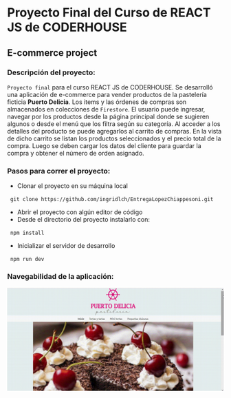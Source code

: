# Proyecto Final del Curso de REACT JS de CODERHOUSE

## E-commerce project

### Descripción del proyecto:

`Proyecto final` para el curso REACT JS de CODERHOUSE. Se desarrolló una aplicación de e-commerce para vender productos de la pastelería ficticia **Puerto Delicia**. Los items y las órdenes de compras son almacenados en colecciones de `Firestore`. El usuario puede ingresar, navegar por los productos desde la página principal donde se sugieren algunos o desde el menú que los filtra según su categoría. Al acceder a los detalles del producto se puede agregarlos al carrito de compras. En la vista de dicho carrito se listan los productos seleccionados y el precio total de la compra. Luego se deben cargar los datos del cliente para guardar la compra y obtener el número de orden asignado.

### Pasos para correr el proyecto:

- Clonar el proyecto en su máquina local

```batch
 git clone https://github.com/ingridlch/EntregaLopezChiappesoni.git
```

- Abrir el proyecto con algún editor de código
- Desde el directorio del proyecto instalarlo con:

```batch
 npm install
```

- Inicializar el servidor de desarrollo

```batch
 npm run dev
```

### Navegabilidad de la aplicación:

![Navegabilidad de la aplicación](./public/images/navega.gif)
